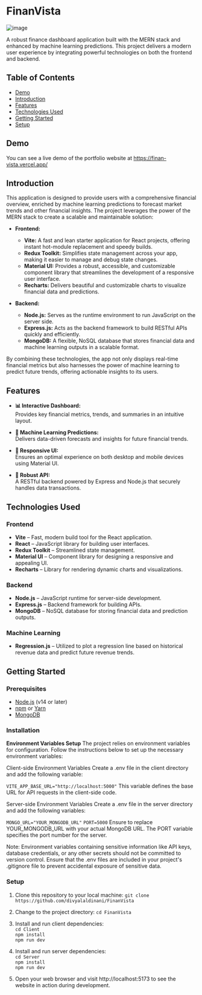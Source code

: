 # FinanVista
![image](https://github.com/user-attachments/assets/14ad2448-ff8c-4cbd-a0ae-76880c8d9cf2)

A robust finance dashboard application built with the MERN stack and enhanced by machine learning predictions. This project delivers a modern user experience by integrating powerful technologies on both the frontend and backend.

## Table of Contents

- [Demo](#demo)
- [Introduction](#introduction)
- [Features](#features)
- [Technologies Used](#technologies-used)
- [Getting Started](#getting-started)
- [Setup](#setup)


## Demo
You can see a live demo of the portfolio website at https://finan-vista.vercel.app/

## Introduction

This application is designed to provide users with a comprehensive financial overview, enriched by machine learning predictions to forecast market trends and other financial insights. The project leverages the power of the MERN stack to create a scalable and maintainable solution:

- **Frontend:**  
  - **Vite:** A fast and lean starter application for React projects, offering instant hot-module replacement and speedy builds.
  - **Redux Toolkit:** Simplifies state management across your app, making it easier to manage and debug state changes.
  - **Material UI:** Provides a robust, accessible, and customizable component library that streamlines the development of a responsive user interface.
  - **Recharts:** Delivers beautiful and customizable charts to visualize financial data and predictions.

- **Backend:**  
  - **Node.js:** Serves as the runtime environment to run JavaScript on the server side.
  - **Express.js:** Acts as the backend framework to build RESTful APIs quickly and efficiently.
  - **MongoDB:** A flexible, NoSQL database that stores financial data and machine learning outputs in a scalable format.

By combining these technologies, the app not only displays real-time financial metrics but also harnesses the power of machine learning to predict future trends, offering actionable insights to its users.

## Features

- **📊 Interactive Dashboard:**  
  Provides key financial metrics, trends, and summaries in an intuitive layout.
  
- **🤖 Machine Learning Predictions:**  
  Delivers data-driven forecasts and insights for future financial trends.
  
- **📱 Responsive UI:**  
  Ensures an optimal experience on both desktop and mobile devices using Material UI.
  
- **🚀 Robust API:**  
  A RESTful backend powered by Express and Node.js that securely handles data transactions.

## Technologies Used

### Frontend

- **Vite** – Fast, modern build tool for the React application.
- **React** – JavaScript library for building user interfaces.
- **Redux Toolkit** – Streamlined state management.
- **Material UI** – Component library for designing a responsive and appealing UI.
- **Recharts** – Library for rendering dynamic charts and visualizations.

### Backend

- **Node.js** – JavaScript runtime for server-side development.
- **Express.js** – Backend framework for building APIs.
- **MongoDB** – NoSQL database for storing financial data and prediction outputs.

### Machine Learning

- **Regression.js** – Utilized to plot a regression line based on historical revenue data and predict future revenue trends.


## Getting Started

### Prerequisites

- [Node.js](https://nodejs.org/) (v14 or later)
- [npm](https://www.npmjs.com/) or [Yarn](https://yarnpkg.com/)
- [MongoDB](https://www.mongodb.com/)

### Installation

**Environment Variables Setup**
The project relies on environment variables for configuration. Follow the instructions below to set up the necessary environment variables:

Client-side Environment Variables
Create a .env file in the client directory and add the following variable:

`VITE_APP_BASE_URL="http://localhost:5000"`
This variable defines the base URL for API requests in the client-side code.

Server-side Environment Variables
Create a .env file in the server directory and add the following variables:

`MONGO_URL="YOUR_MONGODB_URL"`
`PORT=5000`
Ensure to replace YOUR_MONGODB_URL with your actual MongoDB URL. The PORT variable specifies the port number for the server.

Note: Environment variables containing sensitive information like API keys, database credentials, or any other secrets should not be committed to version control. Ensure that the .env files are included in your project's .gitignore file to prevent accidental exposure of sensitive data.

### Setup

1. Clone this repository to your local machine:
`git clone https://github.com/divyalaldinani/FinanVista`
2. Change to the project directory:
`cd FinanVista`
3. Install and run client dependencies:<br>
`cd Client`<br>
`npm install`<br>
`npm run dev`
4. Install and run server dependencies:<br>
`cd Server`<br>
`npm install`<br>
`npm run dev`

5. Open your web browser and visit http://localhost:5173 to see the website in action during development.


